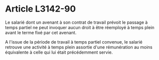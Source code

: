 # Article L3142-90

Le salarié dont un avenant à son contrat de travail prévoit le passage à temps partiel ne peut invoquer aucun droit à être réemployé à temps plein avant le terme fixé par cet avenant.

A l'issue de la période de travail à temps partiel convenue, le salarié retrouve une activité à temps plein assortie d'une rémunération au moins équivalente à celle qui lui était précédemment servie.